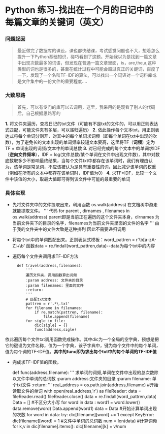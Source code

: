 Python 练习-找出在一个月的日记中的每篇文章的关键词（英文）
=================

### **问题起因**
>最近做完了数据库的课设，课也都快结课，考试感觉问题也不大，想着怎么提升一下Python基础知识，碰巧看到了这题。开始我以为是找到一篇文章中出现次数最多的词语，但发现在普通一篇文章里面，is，are,the,a,这种类型的词也是很多的，甚至在统计过程中可能会超过真正的关键词，百度了一下，发现了一个名叫TF-IDF的算法，可以找出一个词语对一个词料库或是文件集中的一份文件的重要程度....

### **大致思路**
>首先，可以有专门的库可以去调用，这里，我采用的是观看了别人的代码后，自己根据思路写的

**1.** 将文件夹遍历，查找日记的txt文件（可能有不是txt的文件的，可以用正则表达式匹配，可能文件夹有多层，可以递归遍历）
**2.** 依此操作每个文本txt，用正则表达式将每个单词分割开，对其中的每个单词求词频（即每个单词在txt中出现的次数），为了避免长的文本出现的单词频率较短文本要高，这里将TF（**词频**）定为 TF = 单词出现的词频/文本中的单词总数
**3.** 对已经完成的每个文本中的单词求IDF（**逆向文件频率**），IDF = log(文件总数/某个单词在文件中出现文件数)，其中对数底数取多少不影响最终结果，当每个文件txt中都存在该单词时，我们有理由认为，该单词是常见词，不应该被认为是具有重要性的词，因此减少该单词的权重（例如在所有的文本中都存在该单词时，IDF值为0）
**4.** 求TF*IDF，比较一个文件中该值的大小，取最大值即可得到该文件中可能的最重要的单词

### **具体实现**
+ 先将文件夹中的文件提取出来，利用函数 os.walk(address) 在文档树中游走就能提取文件。
'''
    代码           for parent , dirnames , filenames in os.walk(address)
parent即是当前正在遍历的这个文件夹本身，dirnames 为当前文件夹下的目录的名字，filenames为当前文件夹里面的文件的名字
'''
由于我的文件夹中的文件大致是这种排列
<a  href = " "></a>
因此不需要递归调用

+ 将每个txt中的单词匹配出来。正则表达式模板：word_pattren = r'\b[a-zA-Z]+\b'
 函数data = re.findall(word_pattren,data)--data为每个txt中的内容
+ 遍历每个文件夹调用求TF-IDF方法

        def travel(address,filenames):
            '''
            遍历文件夹，调用函数算出词频
            :param address: 文件夹的目录
            :param filenames: 里面的文件
            :return:
            '''
            # 匹配txt文本
            pattren = r'.*\.txt'
            for filename in filenames:
                if re.match(pattren, filename):
                    file.append(filename)
            for sigle in file:
                dic[sigle] = {}
                func(address,sigle)
                
依此遍历每个文件txt调用函数完成操作。其中dic为一个全局的空字典，预想是把它的键设为文件名称，值为一个字典，该子字典中，键为每个文件中的每个单词，值为每个词的TF-IDF值。**其中的func即为求出每个txt中的每个单词的TF-IDF值**
+ 完成求TF-IDF值的函数。
    
     def func(address,filename):
        '''
        求单词的词频,单词在文件中出现的总次数除以文件中单词的总词数
        :param address:文件夹的目录
        :param filename: 单个txt文件
        :return:
        '''
        real_address = os.path.join(address,filename)
        #开始读取文件的单词
        with open(real_address,'r') as fileReader:
            data = fileReader.read()
        fileReader.close()
        data = re.findall(word_pattren,data)
        Data = []
        #不区分大小写
        for word in data :
            word1 = word.lower()
            data.remove(word)
            Data.append(word1)
        data = Data
        #开始计算单词出现的次数
        for word in data:
            try:
                dic[filename][word] += 1
            except KeyError:
                dic[filename][word] = 1
        #文件中单词的总词数
        num = len(data)
        #计算词频
        for k,v in dic[filename].items():
            dic[filename][k] = v/num




